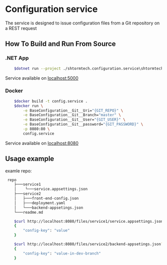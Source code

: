 ﻿# Configuration service
The service is designed to issue configuration files from a Git repository on a REST request

## How To Build and Run From Source
### .NET App
```bash
    $dotnet run --project ./shtormtech.configuration.service\shtormtech.configuration.service.csproj
```
Service available on [localhost:5000](http://localhost:5000)
### Docker
```bash
    $docker build -t config.service .
    $docker run \
        -e BaseConfiguration__Git__Uri="{GIT_REPO}" \
        -e BaseConfiguration__Git__Branch="master" \
        -e BaseConfiguration__Git__User="{GIT_USER}" \
        -e BaseConfiguration__Git__password="{GIT_PASSWORD}" \
        -p 8080:80 \
        config.service
```
Service available on [localhost:8080](http://localhost:8080)
## Usage example
examle repo:
```bash
 repo
    ├───service1
    │    └───service.appsettings.json
    ├───service2
    │   ├───front-end-config.json
    │   ├───deployment.yaml
    │   └───backend-appsetings.json
    └───readme.md
```
``` bash
    $curl http://localhost:8080/files/service1/service.appsettings.json
    {
        "config-key": "value"
    }
```
``` bash
    $curl http://localhost:8080/files/service2/backend-appsetings.json?branch=dev
    {
        "config-key": "value-in-dev-branch"
    }
```
